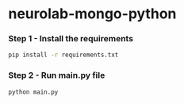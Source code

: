 # neurolab-mongo-python
### Step 1 - Install the requirements

```bash
pip install -r requirements.txt
```

### Step 2 - Run main.py file

```bash
python main.py
```
